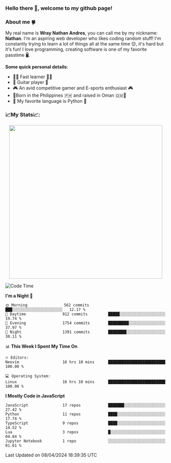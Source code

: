 ### **Hello there 👋, welcome to my github page!**

### **About me 🍀**

My real name is **Wray Nathan Andres**, you can call me by my nickname: **Nathan**. I'm an aspiring web developer who likes coding random stuff! I'm constantly trying to learn a lot of things all at the same time 😊, it's hard but it's fun! I love programming, creating software is one of my favorite passtime 🖥️.

<!-- <img src="https://pbs.twimg.com/media/FYEVH6GaAAE064l?format=jpg&name=medium" width="425" height="215" align="right" /> -->

**Some quick personal details**:

- 🚗💨 Fast learner 🚗💨
- 🎸 Guitar player 🎸
- 🎮 An avid competitive gamer and E-sports enthusiast 🎮
- 🐤Born in the Philippines 🇵🇭 and raised in Oman 🇴🇲🐤
- 🐍 My favorite language is Python 🐍

### **📈My Stats📈:**

<div style="display: flex; justify-content: center;">
    <img src="https://github-readme-stats.vercel.app/api?username=Ethea2&show_icons=true&count_private=true&theme=midnight-purple&hide_border=true" width="480"/>
    <!-- <img src="https://streak-stats.demolab.com?user=Ethea2&theme=midnight-purple&hide_border=true"/> -->
</div>

<!-- ### **⏲️This week I spent my time on⏲️:** -->
<!---->
<!-- ![Ethea's Waka Stats](https://github-readme-stats.vercel.app/api/wakatime?username=Ethea2&theme=midnight-purple&count_private=true&layout=compact) -->

<!--START_SECTION:waka-->
![Code Time](http://img.shields.io/badge/Code%20Time-564%20hrs%2038%20mins-blue)

**I'm a Night 🦉** 

```text
🌞 Morning                562 commits         ███░░░░░░░░░░░░░░░░░░░░░░   12.17 % 
🌆 Daytime                912 commits         █████░░░░░░░░░░░░░░░░░░░░   19.74 % 
🌃 Evening                1754 commits        █████████░░░░░░░░░░░░░░░░   37.97 % 
🌙 Night                  1391 commits        ████████░░░░░░░░░░░░░░░░░   30.11 % 
```


📊 **This Week I Spent My Time On** 

```text
🔥 Editors: 
Neovim                   16 hrs 10 mins      █████████████████████████   100.00 % 

💻 Operating System: 
Linux                    16 hrs 10 mins      █████████████████████████   100.00 % 
```

**I Mostly Code in JavaScript** 

```text
JavaScript               17 repos            ███████░░░░░░░░░░░░░░░░░░   27.42 % 
Python                   11 repos            ████░░░░░░░░░░░░░░░░░░░░░   17.74 % 
TypeScript               9 repos             ████░░░░░░░░░░░░░░░░░░░░░   14.52 % 
Lua                      3 repos             █░░░░░░░░░░░░░░░░░░░░░░░░   04.84 % 
Jupyter Notebook         1 repo              ░░░░░░░░░░░░░░░░░░░░░░░░░   01.61 % 
```




 Last Updated on 08/04/2024 18:39:35 UTC
<!--END_SECTION:waka-->
